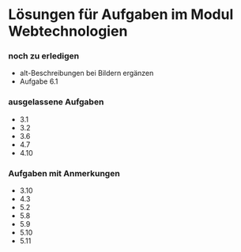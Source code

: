 # Lösungen für Aufgaben im Modul Webtechnologien

### noch zu erledigen
* alt-Beschreibungen bei Bildern ergänzen
* Aufgabe 6.1

### ausgelassene Aufgaben
* 3.1
* 3.2
* 3.6
* 4.7
* 4.10

### Aufgaben mit Anmerkungen
* 3.10
* 4.3
* 5.2
* 5.8
* 5.9
* 5.10
* 5.11
